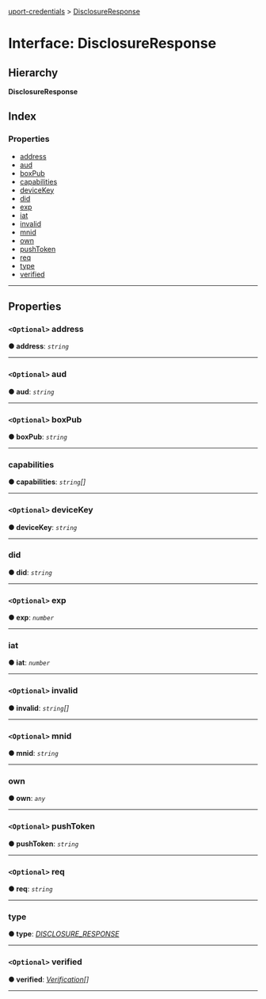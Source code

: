 [uport-credentials](../README.md) > [DisclosureResponse](../interfaces/disclosureresponse.md)

# Interface: DisclosureResponse

## Hierarchy

**DisclosureResponse**

## Index

### Properties

* [address](disclosureresponse.md#address)
* [aud](disclosureresponse.md#aud)
* [boxPub](disclosureresponse.md#boxpub)
* [capabilities](disclosureresponse.md#capabilities)
* [deviceKey](disclosureresponse.md#devicekey)
* [did](disclosureresponse.md#did)
* [exp](disclosureresponse.md#exp)
* [iat](disclosureresponse.md#iat)
* [invalid](disclosureresponse.md#invalid)
* [mnid](disclosureresponse.md#mnid)
* [own](disclosureresponse.md#own)
* [pushToken](disclosureresponse.md#pushtoken)
* [req](disclosureresponse.md#req)
* [type](disclosureresponse.md#type)
* [verified](disclosureresponse.md#verified)

---

## Properties

<a id="address"></a>

### `<Optional>` address

**● address**: *`string`*

___
<a id="aud"></a>

### `<Optional>` aud

**● aud**: *`string`*

___
<a id="boxpub"></a>

### `<Optional>` boxPub

**● boxPub**: *`string`*

___
<a id="capabilities"></a>

###  capabilities

**● capabilities**: *`string`[]*

___
<a id="devicekey"></a>

### `<Optional>` deviceKey

**● deviceKey**: *`string`*

___
<a id="did"></a>

###  did

**● did**: *`string`*

___
<a id="exp"></a>

### `<Optional>` exp

**● exp**: *`number`*

___
<a id="iat"></a>

###  iat

**● iat**: *`number`*

___
<a id="invalid"></a>

### `<Optional>` invalid

**● invalid**: *`string`[]*

___
<a id="mnid"></a>

### `<Optional>` mnid

**● mnid**: *`string`*

___
<a id="own"></a>

###  own

**● own**: *`any`*

___
<a id="pushtoken"></a>

### `<Optional>` pushToken

**● pushToken**: *`string`*

___
<a id="req"></a>

### `<Optional>` req

**● req**: *`string`*

___
<a id="type"></a>

###  type

**● type**: *[DISCLOSURE_RESPONSE](../enums/types.md#disclosure_response)*

___
<a id="verified"></a>

### `<Optional>` verified

**● verified**: *[Verification](verification.md)[]*

___

